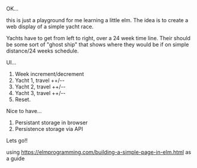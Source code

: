 OK...

this is just a playground for me learning a little elm.
The idea is to create a web display of a simple yacht race.

Yachts have to get from left to right, over a 24 week time line.
Their should be some sort of "ghost ship" that shows where they would be if
on simple distance/24 weeks schedule.

UI... 
1. Week increment/decrement
2. Yacht 1, travel ++/--
3. Yacht 2, travel ++/--
4. Yacht 3, travel ++/--
5. Reset.

Nice to have...
1. Persistant storage in browser
2. Persistence storage via API

Lets go!!

using https://elmprogramming.com/building-a-simple-page-in-elm.html as a guide